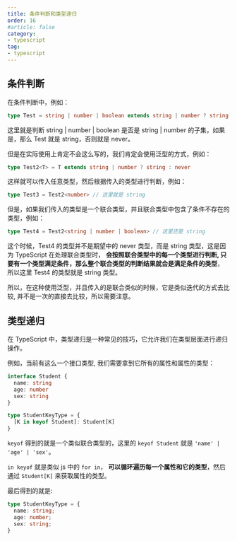 ```yaml
---
title: 条件判断和类型递归
order: 16
#article: false
category:
- typescript
tag:
- typescript
---
```



## 条件判断

在条件判断中，例如：

```typescript
type Test = string | number | boolean extends string | number ? string : never
```

这里就是判断 string | number | boolean 是否是 string | number 的子集，如果是，那么 Test 就是 string，否则就是 never。


但是在实际使用上肯定不会这么写的，我们肯定会使用泛型的方式，例如：

```typescript
type Test2<T> = T extends string | number ? string : never
```

这样就可以传入任意类型，然后根据传入的类型进行判断，例如：

```typescript
type Test3 = Test2<number> // 这里就是 string
```

但是，如果我们传入的类型是一个联合类型，并且联合类型中包含了条件不存在的类型，例如：

```typescript
type Test4 = Test2<string | number | boolean> // 这里还是 string
```

这个时候，Test4 的类型并不是期望中的 never 类型，而是 string 类型，这是因为 TypeScript 在处理联合类型时，
**会按照联合类型中的每一个类型进行判断, 只要有一个类型满足条件，那么整个联合类型的判断结果就会是满足条件的类型**，
所以这里 Test4 的类型就是 string 类型。


所以，在这种使用泛型，并且传入的是联合类似的时候，它是类似迭代的方式去比较, 并不是一次的直接去比较，所以需要注意。

## 类型递归

在 TypeScript 中，类型递归是一种常见的技巧，它允许我们在类型层面进行递归操作。   

例如，当前有这么一个接口类型, 我们需要拿到它所有的属性和属性的类型：

```typescript
interface Student {
  name: string
  age: number
  sex: string
}

type StudentKeyType = {
  [K in keyof Student]: Student[K]
}
```

`keyof` 得到的就是一个类似联合类型的，这里的 `keyof Student` 就是 `'name' | 'age' | 'sex'`。

`in keyof` 就是类似 js 中的 `for in`， **可以循环遍历每一个属性和它的类型**，然后通过 `Student[K]` 来获取属性的类型。


最后得到的就是:

```typescript
type StudentKeyType = {
  name: string;
  age: number;
  sex: string;
}
```
